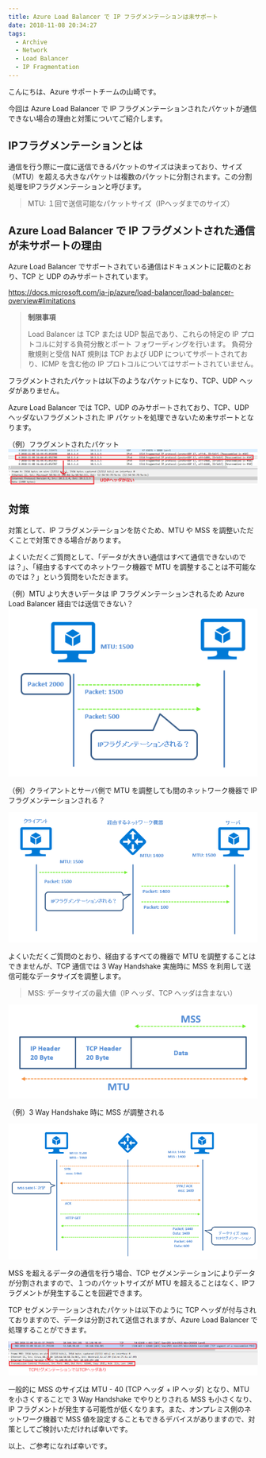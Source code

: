 ```yaml
---
title: Azure Load Balancer で IP フラグメンテーションは未サポート
date: 2018-11-08 20:34:27
tags:
  - Archive
  - Network
  - Load Balancer
  - IP Fragmentation
---
```


こんにちは、Azure サポートチームの山崎です。

今回は Azure Load Balancer で IP フラグメンテーションされたパケットが通信できない場合の理由と対策についてご紹介します。

## IPフラグメンテーションとは
通信を行う際に一度に送信できるパケットのサイズは決まっており、サイズ（MTU）を超える大きなパケットは複数のパケットに分割されます。この分割処理をIPフラグメンテーションと呼びます。

> MTU: １回で送信可能なパケットサイズ（IPヘッダまでのサイズ）

## Azure Load Balancer で IP フラグメントされた通信が未サポートの理由
Azure Load Balancer でサポートされている通信はドキュメントに記載のとおり、TCP と UDP のみサポートされています。

https://docs.microsoft.com/ja-jp/azure/load-balancer/load-balancer-overview#limitations

> **制限事項**
> 
> Load Balancer は TCP または UDP 製品であり、これらの特定の IP プロトコルに対する負荷分散とポート フォワーディングを行います。 負荷分散規則と受信 NAT 規則は TCP および UDP についてサポートされており、ICMP を含む他の IP プロトコルについてはサポートされていません。

フラグメントされたパケットは以下のようなパケットになり、TCP、UDP ヘッダがありません。

Azure Load Balancer では TCP、UDP のみサポートされており、TCP、UDP ヘッダないフラグメントされた IP パケットを処理できないため未サポートとなります。

（例）フラグメントされたパケット
![](./azure-load-balancer-ip-fragmentation/lb_tayamasa_udp_frag.png)

## 対策
対策として、IP フラグメンテーションを防ぐため、MTU や MSS を調整いただくことで対策できる場合があります。

よくいただくご質問として、「データが大きい通信はすべて通信できないのでは？」、「経由するすべてのネットワーク機器で MTU を調整することは不可能なのでは？」という質問をいただきます。

（例）MTU より大きいデータは IP フラグメンテーションされるため Azure Load Balancer 経由では送信できない？
![](./azure-load-balancer-ip-fragmentation/lb_tayamasa_frag01.png)

（例）クライアントとサーバ側で MTU を調整しても間のネットワーク機器で IP フラグメンテーションされる？

![](./azure-load-balancer-ip-fragmentation/lb_tayamasa_frag02.png)

よくいただくご質問のとおり、経由するすべての機器で MTU を調整することはできませんが、TCP 通信では 3 Way Handshake 実施時に MSS を利用して送信可能なデータサイズを調整します。

> MSS: データサイズの最大値（IP ヘッダ、TCP ヘッダは含まない）

![](./azure-load-balancer-ip-fragmentation/lb_tayamasa_packet.png)

（例）3 Way Handshake 時に MSS が調整される

![](./azure-load-balancer-ip-fragmentation/lb_tayamasa_frag03.png)

MSS を超えるデータの通信を行う場合、TCP セグメンテーションによりデータが分割されますので、１つのパケットサイズが MTU を超えることはなく、IPフラグメントが発生することを回避できます。

TCP セグメンテーションされたパケットは以下のように TCP ヘッダが付与されておりますので、データは分割されて送信されますが、Azure Load Balancer で処理することができます。

![](./azure-load-balancer-ip-fragmentation/lb_tayamasa_tcp_segmen.png)

一般的に MSS のサイズは MTU - 40 (TCP ヘッダ + IP ヘッダ) となり、MTU を小さくすることで 3 Way Handshake でやりとりされる MSS も小さくなり、IP フラグメントが発生する可能性が低くなります。また、オンプレミス側のネットワーク機器で MSS 値を設定することもできるデバイスがありますので、対策としてご検討いただければ幸いです。

以上、ご参考になれば幸いです。
